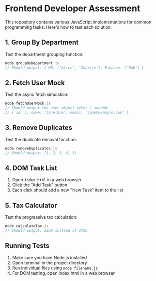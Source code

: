 # Frontend Developer Assessment

This repository contains various JavaScript implementations for common programming tasks. Here's how to test each solution:

## 1. Group By Department

Test the department grouping function:

```javascript
node groupByDepartment.js
// Should output: { HR: ['Alice', 'Charlie'], Finance: ['Bob'] }
```

## 2. Fetch User Mock

Test the async fetch simulation:

```javascript
node fetchUserMock.js
// Should output the user object after 1 second:
// { id: 1, name: 'Jane Doe', email: 'jane@example.com' }
```

## 3. Remove Duplicates

Test the duplicate removal function:

```javascript
node removeDuplicates.js
// Should output: [1, 2, 3, 4, 5]
```

## 4. DOM Task List

1. Open `index.html` in a web browser
2. Click the "Add Task" button
3. Each click should add a new "New Task" item to the list

## 5. Tax Calculator

Test the progressive tax calculation:

```javascript
node calculateTax.js
// Should output: 2250 instead of 2750
```

## Running Tests

1. Make sure you have Node.js installed
2. Open terminal in the project directory
3. Run individual files using `node filename.js`
4. For DOM testing, open index.html in a web browser
